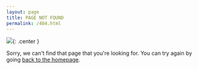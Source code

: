 ```yaml
---
layout: page
title: PAGE NOT FOUND
permalink: /404.html
---
```

<!-- ![404]({{ site.baseurl }}/images/general/404.png) -->
<img class="notfound" src="{{ site.baseurl }}/images/general/404.png"/>{: .center }

<div class="center-text">Sorry, we can't find that page that you're looking for. You can try again by going <a href="{{ site.baseurl }}/">back to the homepage</a>.</div>
